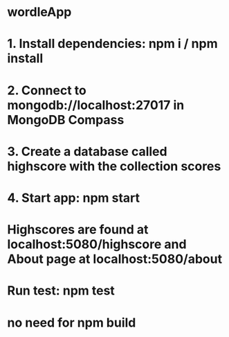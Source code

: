 # wordleApp
# 1. Install dependencies: npm i / npm install
# 2. Connect to **mongodb://localhost:27017** in MongoDB Compass
# 3. Create a database called **highscore** with the collection **scores**
# 4. Start app: npm start
# Highscores are found at localhost:5080/highscore and About page at localhost:5080/about
# Run test: npm test
# no need for npm build
